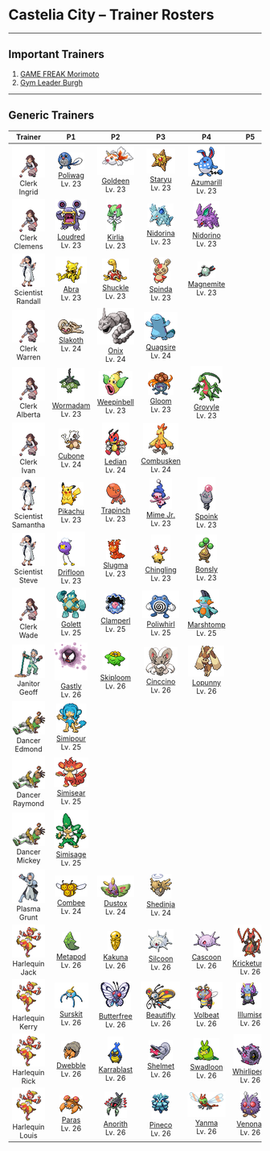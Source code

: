 # Castelia City – Trainer Rosters

---

## Important Trainers

1. [GAME FREAK Morimoto](important_trainers.md#game-freak-morimoto)
2. [Gym Leader Burgh](important_trainers.md#gym-leader-burgh)

---

## Generic Trainers</h3>

| Trainer | P1 | P2 | P3 | P4 | P5 | P6 |
|:-------:|:--:|:--:|:--:|:--:|:--:|:--:|
| ![Clerk Ingrid](../../assets/trainers/clerk.png "Clerk Ingrid")<br>Clerk Ingrid | ![Poliwag](../../assets/sprites/poliwag/front.gif "Poliwag: Its skin is so thin, its internal organs are visible. It has trouble walking on its newly grown feet.")<br>[Poliwag](../../pokemon/poliwag.md/)<br>Lv. 23 | ![Goldeen](../../assets/sprites/goldeen/front.gif "Goldeen: Though it appears very elegant when swimming with fins unfurled, it can jab powerfully with its horn.")<br>[Goldeen](../../pokemon/goldeen.md/)<br>Lv. 23 | ![Staryu](../../assets/sprites/staryu/front.gif "Staryu: If its body is torn, it can grow back if the red core remains. The core flashes at midnight.")<br>[Staryu](../../pokemon/staryu.md/)<br>Lv. 23 | ![Azumarill](../../assets/sprites/azumarill/front.gif "Azumarill: It can spend all day in water, since it can inhale and store a large volume of air.")<br>[Azumarill](../../pokemon/azumarill.md/)<br>Lv. 23 |
| ![Clerk Clemens](../../assets/trainers/clerk.png "Clerk Clemens")<br>Clerk Clemens | ![Loudred](../../assets/sprites/loudred/front.gif "Loudred: The shock waves from its cries can tip over trucks. It stamps its feet to power up.")<br>[Loudred](../../pokemon/loudred.md/)<br>Lv. 23 | ![Kirlia](../../assets/sprites/kirlia/front.gif "Kirlia: If its Trainer becomes happy, it overflows with energy, dancing joyously while spinning about.")<br>[Kirlia](../../pokemon/kirlia.md/)<br>Lv. 23 | ![Nidorina](../../assets/sprites/nidorina/front.gif "Nidorina: When it senses danger, it raises all the barbs on its body. These barbs grow slower than Nidorino’s.")<br>[Nidorina](../../pokemon/nidorina.md/)<br>Lv. 23 | ![Nidorino](../../assets/sprites/nidorino/front.gif "Nidorino: It has a violent disposition and stabs foes with its horn, which oozes poison upon impact.")<br>[Nidorino](../../pokemon/nidorino.md/)<br>Lv. 23 |
| ![Scientist Randall](../../assets/trainers/scientist.png "Scientist Randall")<br>Scientist Randall | ![Abra](../../assets/sprites/abra/front.gif "Abra: Using its psychic power is such a strain on its brain that it needs to sleep for 18 hours a day.")<br>[Abra](../../pokemon/abra.md/)<br>Lv. 23 | ![Shuckle](../../assets/sprites/shuckle/front.gif "Shuckle: It stores berries in its shell. The berries eventually ferment to become delicious juices.")<br>[Shuckle](../../pokemon/shuckle.md/)<br>Lv. 23 | ![Spinda](../../assets/sprites/spinda/front.gif "Spinda: No two Spinda have the same pattern of spots. Its tottering step fouls the aim of foes.")<br>[Spinda](../../pokemon/spinda.md/)<br>Lv. 23 | ![Magnemite](../../assets/sprites/magnemite/front.gif "Magnemite: The faster the units at its sides rotate, the greater the magnetic force they generate.")<br>[Magnemite](../../pokemon/magnemite.md/)<br>Lv. 23 |
| ![Clerk Warren](../../assets/trainers/clerk.png "Clerk Warren")<br>Clerk Warren | ![Slakoth](../../assets/sprites/slakoth/front.gif "Slakoth: It spends nearly all its time in a day sprawled out. Just seeing it makes one drowsy.")<br>[Slakoth](../../pokemon/slakoth.md/)<br>Lv. 24 | ![Onix](../../assets/sprites/onix/front.gif "Onix: It burrows through the ground at a speed of 50 mph while feeding on large boulders.")<br>[Onix](../../pokemon/onix.md/)<br>Lv. 24 | ![Quagsire](../../assets/sprites/quagsire/front.gif "Quagsire: It has an easygoing nature. It doesn’t care if it bumps its head on boats and boulders while swimming.")<br>[Quagsire](../../pokemon/quagsire.md/)<br>Lv. 24 |
| ![Clerk Alberta](../../assets/trainers/clerk.png "Clerk Alberta")<br>Clerk Alberta | ![Wormadam](../../assets/sprites/wormadam-plant/front.gif "Wormadam Plant: When evolving, its body takes in surrounding materials. As a result, there are many body variations.")<br>[Wormadam](../../pokemon/wormadam-plant.md/)<br>Lv. 23 | ![Weepinbell](../../assets/sprites/weepinbell/front.gif "Weepinbell: A Pokémon that appears to be a plant. It captures unwary prey by dousing them with a toxic powder.")<br>[Weepinbell](../../pokemon/weepinbell.md/)<br>Lv. 23 | ![Gloom](../../assets/sprites/gloom/front.gif "Gloom: The honey it drools from its mouth smells so atrocious, it can curl noses more than a mile away.")<br>[Gloom](../../pokemon/gloom.md/)<br>Lv. 23 | ![Grovyle](../../assets/sprites/grovyle/front.gif "Grovyle: It lives in dense jungles. While  closing in on its prey, it leaps from branch to branch.")<br>[Grovyle](../../pokemon/grovyle.md/)<br>Lv. 23 |
| ![Clerk Ivan](../../assets/trainers/clerk.png "Clerk Ivan")<br>Clerk Ivan | ![Cubone](../../assets/sprites/cubone/front.gif "Cubone: When it thinks of its dead mother, it cries. Its crying makes the skull it wears rattle hollowly.")<br>[Cubone](../../pokemon/cubone.md/)<br>Lv. 24 | ![Ledian](../../assets/sprites/ledian/front.gif "Ledian: It uses starlight as energy. When more stars appear at night, the patterns on its back grow larger.")<br>[Ledian](../../pokemon/ledian.md/)<br>Lv. 24 | ![Combusken](../../assets/sprites/combusken/front.gif "Combusken: Its kicking mastery lets it loose 10 kicks per second. It emits sharp cries to intimidate foes.")<br>[Combusken](../../pokemon/combusken.md/)<br>Lv. 24 |
| ![Scientist Samantha](../../assets/trainers/scientist.png "Scientist Samantha")<br>Scientist Samantha | ![Pikachu](../../assets/sprites/pikachu/front.gif "Pikachu: It occasionally uses an electric shock to recharge a fellow Pikachu that is in a weakened state.")<br>[Pikachu](../../pokemon/pikachu.md/)<br>Lv. 23 | ![Trapinch](../../assets/sprites/trapinch/front.gif "Trapinch: It makes a conical pit in desert sand and lies in wait at the bottom for prey to come tumbling down.")<br>[Trapinch](../../pokemon/trapinch.md/)<br>Lv. 23 | ![Mime Jr.](../../assets/sprites/mime-jr/front.gif "Mime Jr: It mimics the expressions and motions of those it sees to understand the feelings of others.")<br>[Mime Jr.](../../pokemon/mime-jr.md/)<br>Lv. 23 | ![Spoink](../../assets/sprites/spoink/front.gif "Spoink: It bounces constantly, using its tail like a spring. The shock of bouncing keeps its heart beating.")<br>[Spoink](../../pokemon/spoink.md/)<br>Lv. 23 |
| ![Scientist Steve](../../assets/trainers/scientist.png "Scientist Steve")<br>Scientist Steve | ![Drifloon](../../assets/sprites/drifloon/front.gif "Drifloon: Because of the way it floats aimlessly, an old folktale calls it a “Signpost for Wandering Spirits.”")<br>[Drifloon](../../pokemon/drifloon.md/)<br>Lv. 23 | ![Slugma](../../assets/sprites/slugma/front.gif "Slugma: Its body is made of magma. If it doesn’t keep moving, its body will cool and harden.")<br>[Slugma](../../pokemon/slugma.md/)<br>Lv. 23 | ![Chingling](../../assets/sprites/chingling/front.gif "Chingling: There is an orb inside its mouth. When it hops, the orb bounces all over and makes a ringing sound.")<br>[Chingling](../../pokemon/chingling.md/)<br>Lv. 23 | ![Bonsly](../../assets/sprites/bonsly/front.gif "Bonsly: It prefers an arid atmosphere. It leaks water that looks like tears when adjusting its moisture level.")<br>[Bonsly](../../pokemon/bonsly.md/)<br>Lv. 23 |
| ![Clerk Wade](../../assets/trainers/clerk.png "Clerk Wade")<br>Clerk Wade | ![Golett](../../assets/sprites/golett/front.gif "Golett: These Pokémon are thought to have been created by the science of an ancient and mysterious civilization.")<br>[Golett](../../pokemon/golett.md/)<br>Lv. 25 | ![Clamperl](../../assets/sprites/clamperl/front.gif "Clamperl: It makes a single pearl during its lifetime. The pearl is said to amplify psychic power.")<br>[Clamperl](../../pokemon/clamperl.md/)<br>Lv. 25 | ![Poliwhirl](../../assets/sprites/poliwhirl/front.gif "Poliwhirl: The spiral pattern on its belly subtly undulates. Staring at it gradually causes drowsiness.")<br>[Poliwhirl](../../pokemon/poliwhirl.md/)<br>Lv. 25 | ![Marshtomp](../../assets/sprites/marshtomp/front.gif "Marshtomp: Its sturdy legs give it sure footing, even in mud. It burrows into dirt to sleep.")<br>[Marshtomp](../../pokemon/marshtomp.md/)<br>Lv. 25 |
| ![Janitor Geoff](../../assets/trainers/janitor.png "Janitor Geoff")<br>Janitor Geoff | ![Gastly](../../assets/sprites/gastly/front.gif "Gastly: Born from gases, anyone would faint if engulfed by its gaseous body, which contains poison.")<br>[Gastly](../../pokemon/gastly.md/)<br>Lv. 26 | ![Skiploom](../../assets/sprites/skiploom/front.gif "Skiploom: It blooms when the weather warms. It floats in the sky to soak up as much sunlight as possible.")<br>[Skiploom](../../pokemon/skiploom.md/)<br>Lv. 26 | ![Cinccino](../../assets/sprites/cinccino/front.gif "Cinccino: Their white fur feels amazing to touch. Their fur repels dust and prevents static electricity from building up.")<br>[Cinccino](../../pokemon/cinccino.md/)<br>Lv. 26 | ![Lopunny](../../assets/sprites/lopunny/front.gif "Lopunny: The ears appear to be delicate. If they are touched roughly, it kicks with its graceful legs.")<br>[Lopunny](../../pokemon/lopunny.md/)<br>Lv. 26 |
| ![Dancer Edmond](../../assets/trainers/dancer.png "Dancer Edmond")<br>Dancer Edmond | ![Simipour](../../assets/sprites/simipour/front.gif "Simipour: The high-pressure water expelled from its tail is so powerful, it can destroy a concrete wall.")<br>[Simipour](../../pokemon/simipour.md/)<br>Lv. 25 |
| ![Dancer Raymond](../../assets/trainers/dancer.png "Dancer Raymond")<br>Dancer Raymond | ![Simisear](../../assets/sprites/simisear/front.gif "Simisear: A flame burns inside its body. It scatters embers from its head and tail to sear its opponents.")<br>[Simisear](../../pokemon/simisear.md/)<br>Lv. 25 |
| ![Dancer Mickey](../../assets/trainers/dancer.png "Dancer Mickey")<br>Dancer Mickey | ![Simisage](../../assets/sprites/simisage/front.gif "Simisage: It attacks enemies with strikes of its thorn-covered tail. This Pokémon is wild tempered.")<br>[Simisage](../../pokemon/simisage.md/)<br>Lv. 25 |
| ![Plasma Grunt](../../assets/trainers/plasma_grunt.png "Plasma Grunt")<br>Plasma Grunt | ![Combee](../../assets/sprites/combee/front.gif "Combee: The trio is together from birth. It constantly gathers honey from flowers to please Vespiquen.")<br>[Combee](../../pokemon/combee.md/)<br>Lv. 24 | ![Dustox](../../assets/sprites/dustox/front.gif "Dustox: Toxic powder is scattered with each flap. At night, it is known to strip leaves off trees lining boulevards.")<br>[Dustox](../../pokemon/dustox.md/)<br>Lv. 24 | ![Shedinja](../../assets/sprites/shedinja/front.gif "Shedinja: A discarded bug shell that came to life. Peering into the crack on its back is said to steal one’s spirit.")<br>[Shedinja](../../pokemon/shedinja.md/)<br>Lv. 24 |
| ![Harlequin Jack](../../assets/trainers/harlequin.png "Harlequin Jack")<br>Harlequin Jack | ![Metapod](../../assets/sprites/metapod/front.gif "Metapod: A steel-hard shell protects its tender body. It quietly endures hardships while awaiting evolution.")<br>[Metapod](../../pokemon/metapod.md/)<br>Lv. 26 | ![Kakuna](../../assets/sprites/kakuna/front.gif "Kakuna: While awaiting evolution, it hides from predators under leaves and in nooks of branches.")<br>[Kakuna](../../pokemon/kakuna.md/)<br>Lv. 26 | ![Silcoon](../../assets/sprites/silcoon/front.gif "Silcoon: It wraps silk around the branches of a tree. It drinks rainwater on its silk while awaiting evolution.")<br>[Silcoon](../../pokemon/silcoon.md/)<br>Lv. 26 | ![Cascoon](../../assets/sprites/cascoon/front.gif "Cascoon: It never forgets any attack it endured while in the cocoon. After evolution, it seeks payback.")<br>[Cascoon](../../pokemon/cascoon.md/)<br>Lv. 26 | ![Kricketune](../../assets/sprites/kricketune/front.gif "Kricketune: There is a village that hosts a contest based on the amazingly variable cries of this Pokémon.")<br>[Kricketune](../../pokemon/kricketune.md/)<br>Lv. 26 |
| ![Harlequin Kerry](../../assets/trainers/harlequin.png "Harlequin Kerry")<br>Harlequin Kerry | ![Surskit](../../assets/sprites/surskit/front.gif "Surskit: It appears as if it is skating on water. It draws prey with a sweet scent from the tip of its head.")<br>[Surskit](../../pokemon/surskit.md/)<br>Lv. 26 | ![Butterfree](../../assets/sprites/butterfree/front.gif "Butterfree: It loves the honey of flowers and can locate flower patches that have even tiny amounts of pollen.")<br>[Butterfree](../../pokemon/butterfree.md/)<br>Lv. 26 | ![Beautifly](../../assets/sprites/beautifly/front.gif "Beautifly: Despite its looks, it is aggressive. It jabs with its long, thin mouth if disturbed while collecting pollen.")<br>[Beautifly](../../pokemon/beautifly.md/)<br>Lv. 26 | ![Volbeat](../../assets/sprites/volbeat/front.gif "Volbeat: It communicates with others by lighting up its rear at night. It loves Illumise’s sweet aroma.")<br>[Volbeat](../../pokemon/volbeat.md/)<br>Lv. 26 | ![Illumise](../../assets/sprites/illumise/front.gif "Illumise: With its sweet aroma, it guides Volbeat to draw signs with light in the night sky.")<br>[Illumise](../../pokemon/illumise.md/)<br>Lv. 26 |
| ![Harlequin Rick](../../assets/trainers/harlequin.png "Harlequin Rick")<br>Harlequin Rick | ![Dwebble](../../assets/sprites/dwebble/front.gif "Dwebble: It makes a hole in a suitable rock. If that rock breaks, the Pokémon remains agitated until it locates a replacement.")<br>[Dwebble](../../pokemon/dwebble.md/)<br>Lv. 26 | ![Karrablast](../../assets/sprites/karrablast/front.gif "Karrablast: When they feel threatened, they spit an acidic liquid to drive attackers away. This Pokémon targets Shelmet.")<br>[Karrablast](../../pokemon/karrablast.md/)<br>Lv. 26 | ![Shelmet](../../assets/sprites/shelmet/front.gif "Shelmet: It evolves when bathed in an electric-like energy along with Karrablast. The reason is still unknown.")<br>[Shelmet](../../pokemon/shelmet.md/)<br>Lv. 26 | ![Swadloon](../../assets/sprites/swadloon/front.gif "Swadloon: It protects itself from the cold by wrapping up in leaves. It stays on the move, eating leaves in forests.")<br>[Swadloon](../../pokemon/swadloon.md/)<br>Lv. 26 | ![Whirlipede](../../assets/sprites/whirlipede/front.gif "Whirlipede: It is usually motionless, but when attacked, it rotates at high speed and then crashes into its opponent.")<br>[Whirlipede](../../pokemon/whirlipede.md/)<br>Lv. 26 |
| ![Harlequin Louis](../../assets/trainers/harlequin.png "Harlequin Louis")<br>Harlequin Louis | ![Paras](../../assets/sprites/paras/front.gif "Paras: Mushrooms named tochukaso grow on its back. They grow along with the host Paras.")<br>[Paras](../../pokemon/paras.md/)<br>Lv. 26 | ![Anorith](../../assets/sprites/anorith/front.gif "Anorith: A Pokémon ancestor that was reanimated from a fossil. It lived in the sea and hunted with claws.")<br>[Anorith](../../pokemon/anorith.md/)<br>Lv. 26 | ![Pineco](../../assets/sprites/pineco/front.gif "Pineco: It looks just like a pinecone. Its shell protects it from bird Pokémon that peck it by mistake.")<br>[Pineco](../../pokemon/pineco.md/)<br>Lv. 26 | ![Yanma](../../assets/sprites/yanma/front.gif "Yanma: It can hover in one spot by flapping its wings at high speed. It flits about to guard its territory.")<br>[Yanma](../../pokemon/yanma.md/)<br>Lv. 26 | ![Venonat](../../assets/sprites/venonat/front.gif "Venonat: Its big eyes are actually clusters of tiny eyes. At night, its kind is drawn by light.")<br>[Venonat](../../pokemon/venonat.md/)<br>Lv. 26 |

